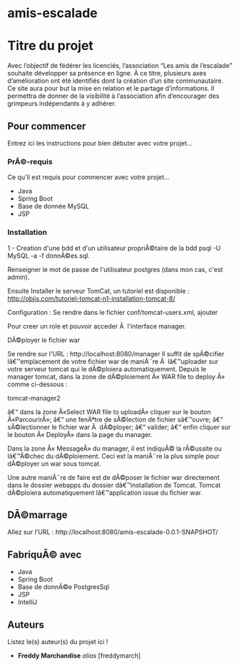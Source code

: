 # amis-escalade
# Titre du projet

Avec l’objectif de fédérer les licenciés, l’association “Les amis de l’escalade” souhaite développer sa présence en ligne. À ce titre, plusieurs axes d’amélioration ont été identifiés dont la création d’un site communautaire. Ce site aura pour but la mise en relation et le partage d’informations. Il permettra de donner de la visibilité à l’association afin d’encourager des grimpeurs indépendants à y adhérer. 


## Pour commencer

Entrez ici les instructions pour bien débuter avec votre projet...

### PrÃ©-requis

Ce qu'il est requis pour commencer avec votre projet...

- Java
- Spring Boot
- Base de donnée MySQL
- JSP

### Installation

1 - Creation d'une bdd et d'un utilisateur propriÃ©taire de la bdd psql -U MySQL -a -f donnÃ©es.sql.

Renseigner le mot de passe de l'utilisateur postgres (dans mon cas, c'est admin).

Ensuite Installer le serveur TomCat, un tutoriel est disponible : http://objis.com/tutoriel-tomcat-n1-installation-tomcat-8/

Configuration : Se rendre dans le fichier conf/tomcat-users.xml, ajouter 

  <role rolename="manager-gui"/>
  <role rolename="admin"/>
  <user username="admin" password="admin" roles="manager-gui,admin"/>
  Pour creer un role et pouvoir acceder Ã  l'interface manager.
  
DÃ©ployer le fichier war

Se rendre sur l'URL : http://localhost:8080/manager
Il suffit de spÃ©cifier lâ€™emplacement de votre fichier war de maniÃ¨re Ã  lâ€™uploader sur votre serveur tomcat qui le dÃ©ploiera automatiquement. Depuis le manager tomcat, dans la zone de dÃ©ploiement Â« WAR file to deploy Â» comme ci-dessous :

tomcat-manager2

â€“ dans la zone Â«Select WAR file to uploadÂ» cliquer sur le bouton Â«ParcourirÂ»;
â€“ une fenÃªtre de sÃ©lection de fichier sâ€™ouvre;
â€“ sÃ©lectionner le fichier war Ã  dÃ©ployer;
â€“ valider;
â€“ enfin cliquer sur le bouton Â« DeployÂ» dans la page du manager.

Dans la zone Â« MessageÂ» du manager, il est indiquÃ© la rÃ©ussite ou lâ€™Ã©chec du dÃ©ploiement. Ceci est la maniÃ¨re la plus simple pour dÃ©ployer un war sous tomcat.

Une autre maniÃ¨re de faire est de dÃ©poser le fichier war directement dans le dossier webapps du dossier dâ€™installation de Tomcat. Tomcat dÃ©ploiera automatiquement lâ€™application issue du fichier war.

## DÃ©marrage

Allez sur l'URL : http://localhost:8080/amis-escalade-0.0.1-SNAPSHOT/

## FabriquÃ© avec

- Java
- Spring Boot
- Base de donnÃ©e PostgresSql
- JSP
- IntelliJ

## Auteurs

Listez le(s) auteur(s) du projet ici !
* **Freddy Marchandise** _alias_ [freddymarch]

